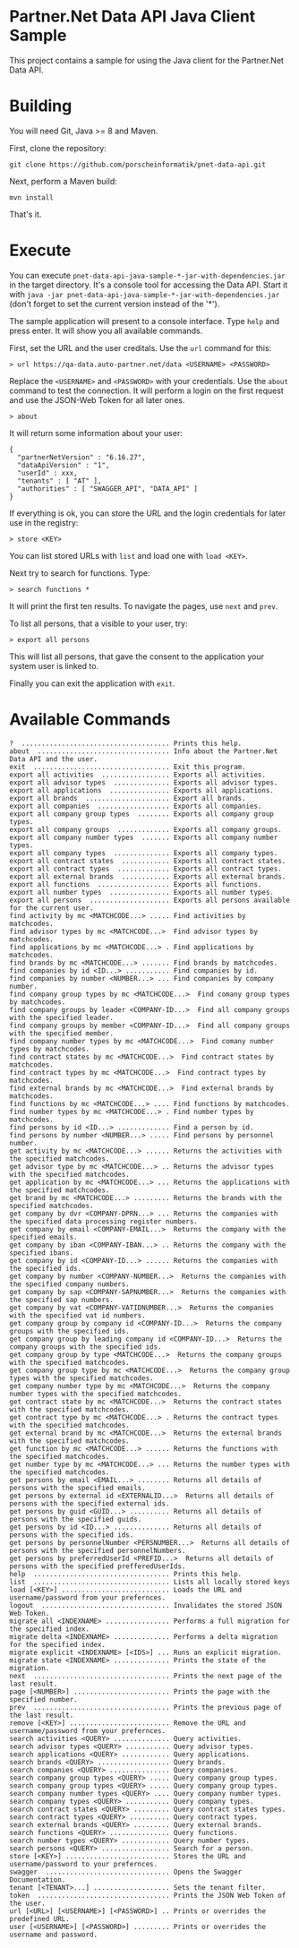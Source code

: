 # Partner.&#78;et Data API Java Client Sample

This project contains a sample for using the Java client for the Partner.&#78;et Data API.

# Building

You will need Git, Java >= 8 and Maven.

First, clone the repository:

```
git clone https://github.com/porscheinformatik/pnet-data-api.git
```

Next, perform a Maven build:

```
mvn install
```

That's it.

# Execute

You can execute `pnet-data-api-java-sample-*-jar-with-dependencies.jar` in the target directory. It's a console tool for accessing the Data API. Start it with `java -jar pnet-data-api-java-sample-*-jar-with-dependencies.jar` (don't forget to set the current version instead of the '*').

The sample application will present to a console interface. Type `help` and press enter. It will show you all available commands.

First, set the URL and the user creditals. Use the `url` command for this:

```
> url https://qa-data.auto-partner.net/data <USERNAME> <PASSWORD>
```

Replace the `<USERNAME>` and  `<PASSWORD>` with your credentials. Use the `about` command to test the connection. It will perform a login on the first request and use the JSON-Web Token for all later ones.

```
> about
```

It will return some information about your user:

```
{
  "partnerNetVersion" : "6.16.27",
  "dataApiVersion" : "1",
  "userId" : xxx,
  "tenants" : [ "AT" ],
  "authorities" : [ "SWAGGER_API", "DATA_API" ]
}
```

If everything is ok, you can store the URL and the login credentials for later use in the registry:

```
> store <KEY>
```

You can list stored URLs with `list` and load one with `load <KEY>`.

Next try to search for functions. Type:

```
> search functions *
```

It will print the first ten results. To navigate the pages, use `next` and `prev`.

To list all persons, that a visible to your user, try:

```
> export all persons
```

This will list all persons, that gave the consent to the application your system user is linked to.

Finally you can exit the application with `exit`.

# Available Commands

```
?  ..................................... Prints this help.
about  ................................. Info about the Partner.Net Data API and the user.
exit  .................................. Exit this program.
export all activities  ................. Exports all activities.
export all advisor types  .............. Exports all advisor types.
export all applications  ............... Exports all applications.
export all brands  ..................... Export all brands.
export all companies  .................. Exports all companies.
export all company group types  ........ Exports all company group types.
export all company groups  ............. Exports all company groups.
export all company number types  ....... Exports all company number types.
export all company types  .............. Exports all company types.
export all contract states  ............ Exports all contract states.
export all contract types  ............. Exports all contract types.
export all external brands  ............ Exports all external brands.
export all functions  .................. Exports all functions.
export all number types  ............... Exports all number types.
export all persons  .................... Exports all persons available for the current user.
find activity by mc <MATCHCODE...> ..... Find activities by matchcodes.
find advisor types by mc <MATCHCODE...>  Find advisor types by matchcodes.
find applications by mc <MATCHCODE...> . Find applications by matchcodes.
find brands by mc <MATCHCODE...> ....... Find brands by matchcodes.
find companies by id <ID...> ........... Find companies by id.
find companies by number <NUMBER...> ... Find companies by company number.
find company group types by mc <MATCHCODE...>  Find comany group types by matchcodes.
find company groups by leader <COMPANY-ID...>  Find all company groups with the specified leader.
find company groups by member <COMPANY-ID...>  Find all company groups with the specified member.
find company number types by mc <MATCHCODE...>  Find comany number types by matchcodes.
find contract states by mc <MATCHCODE...>  Find contract states by matchcodes.
find contract types by mc <MATCHCODE...>  Find contract types by matchcodes.
find external brands by mc <MATCHCODE...>  Find external brands by matchcodes.
find functions by mc <MATCHCODE...> .... Find functions by matchcodes.
find number types by mc <MATCHCODE...> . Find number types by matchcodes.
find persons by id <ID...> ............. Find a person by id.
find persons by number <NUMBER...> ..... Find persons by personnel number.
get activity by mc <MATCHCODE...> ...... Returns the activities with the specified matchcodes.
get advisor type by mc <MATCHCODE...> .. Returns the advisor types with the specified matchcodes.
get application by mc <MATCHCODE...> ... Returns the applications with the specified matchcodes.
get brand by mc <MATCHCODE...> ......... Returns the brands with the specified matchcodes.
get company by dvr <COMPANY-DPRN...> ... Returns the companies with the specified data processing register numbers.
get company by email <COMPANY-EMAIL...>  Returns the company with the specified emails.
get company by iban <COMPANY-IBAN...> .. Returns the company with the specified ibans.
get company by id <COMPANY-ID...> ...... Returns the companies with the specified ids.
get company by number <COMPANY-NUMBER...>  Returns the companies with the specified company numbers.
get company by sap <COMPANY-SAPNUMBER...>  Returns the companies with the specified sap numbers.
get company by vat <COMPANY-VATIDNUMBER...>  Returns the companies with the specified vat id numbers.
get company group by company id <COMPANY-ID...>  Returns the company groups with the specified ids.
get company group by leading company id <COMPANY-ID...>  Returns the company groups with the specified ids.
get company group by type <MATCHCODE...>  Returns the company groups with the specified matchcodes.
get company group type by mc <MATCHCODE...>  Returns the company group types with the specified matchcodes.
get company number type by mc <MATCHCODE...>  Returns the company number types with the specified matchcodes.
get contract state by mc <MATCHCODE...>  Returns the contract states with the specified matchcodes.
get contract type by mc <MATCHCODE...> . Returns the contract types with the specified matchcodes.
get external brand by mc <MATCHCODE...>  Returns the external brands with the specified matchcodes.
get function by mc <MATCHCODE...> ...... Returns the functions with the specified matchcodes.
get number type by mc <MATCHCODE...> ... Returns the number types with the specified matchcodes.
get persons by email <EMAIL...> ........ Returns all details of persons with the specified emails.
get persons by external id <EXTERNALID...>  Returns all details of persons with the specified external ids.
get persons by guid <GUID...> .......... Returns all details of persons with the specified guids.
get persons by id <ID...> .............. Returns all details of persons with the specified ids.
get persons by personnelNumber <PERSNUMBER...>  Returns all details of persons with the specified personnelNumbers.
get persons by preferredUserId <PREFID...>  Returns all details of persons with the specified prefferedUserIds.
help  .................................. Prints this help.
list  .................................. Lists all locally stored keys
load [<KEY>] ........................... Loads the URL and username/password from your prefernces.
logout  ................................ Invalidates the stored JSON Web Token.
migrate all <INDEXNAME> ................ Performs a full migration for the specified index.
migrate delta <INDEXNAME> .............. Performs a delta migration for the specified index.
migrate explicit <INDEXNAME> [<IDS>] ... Runs an explicit migration.
migrate state <INDEXNAME> .............. Prints the state of the migration.
next  .................................. Prints the next page of the last result.
page [<NUMBER>] ........................ Prints the page with the specified number.
prev  .................................. Prints the previous page of the last result.
remove [<KEY>] ......................... Remove the URL and username/password from your prefernces.
search activities <QUERY> .............. Query activities.
search advisor types <QUERY> ........... Query advisor types.
search applications <QUERY> ............ Query applications.
search brands <QUERY> .................. Query brands.
search companies <QUERY> ............... Query companies.
search company group types <QUERY> ..... Query company group types.
search company group types <QUERY> ..... Query company group types.
search company number types <QUERY> .... Query company number types.
search company types <QUERY> ........... Query company types.
search contract states <QUERY> ......... Query contract states types.
search contract types <QUERY> .......... Query contract types.
search external brands <QUERY> ......... Query external brands.
search functions <QUERY> ............... Query functions.
search number types <QUERY> ............ Query number types.
search persons <QUERY> ................. Search for a person.
store [<KEY>] .......................... Stores the URL and username/password to your prefernces.
swagger  ............................... Opens the Swagger Documentation.
tenant [<TENANT>...] ................... Sets the tenant filter.
token  ................................. Prints the JSON Web Token of the user.
url [<URL>] [<USERNAME>] [<PASSWORD>] .. Prints or overrides the predefined URL.
user [<USERNAME>] [<PASSWORD>] ......... Prints or overrides the username and password.
```
